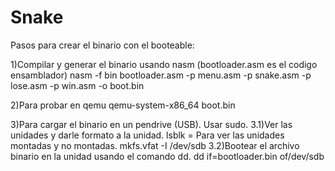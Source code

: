 # Snake

Pasos para crear el binario con el booteable:

1)Compilar y generar el binario usando nasm (bootloader.asm es el codigo ensamblador)
	nasm -f bin bootloader.asm -p menu.asm -p snake.asm -p lose.asm -p win.asm -o boot.bin

2)Para probar en qemu
	qemu-system-x86_64 boot.bin

3)Para cargar el binario en un pendrive (USB). Usar sudo.
	3.1)Ver las unidades y darle formato a la unidad.
		lsblk  = Para ver las unidades montadas y no montadas.
		mkfs.vfat -I /dev/sdb
	3.2)Bootear el archivo binario en la unidad usando el comando dd.
		dd if=bootloader.bin of/dev/sdb
